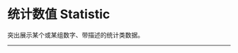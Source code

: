 # 统计数值 Statistic

突出展示某个或某组数字、带描述的统计类数据。

---

<script setup>
import StatisticBasicUse from "./component/statistic-basic-use.md"
import StatisticPrefix from "./component/statistic-prefix.md"
import StatisticAnimation from "./component/statistic-animation.md"
import StatisticCountdown from "./component/statistic-countdown.md"
import StatisticApi from "./component/statistic-api.md"
import StatisticTip from "./component/statistic-tip.md"
</script>

<statistic-basic-use />
<statistic-prefix />
<statistic-animation />
<statistic-countdown />
<statistic-api />
<statistic-tip />
